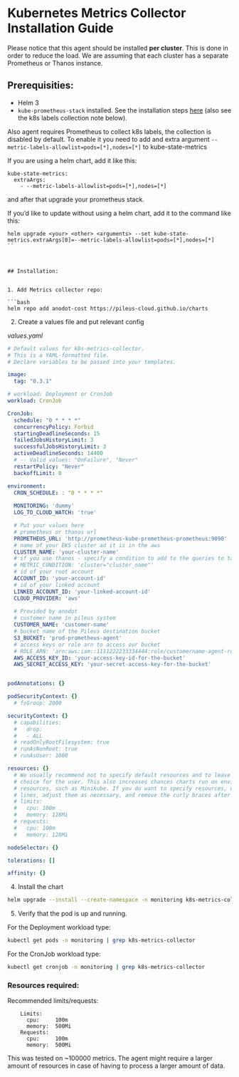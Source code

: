 # Kubernetes Metrics Collector Installation Guide

Please notice that this agent should be installed **per cluster**. This is done in order to reduce the load. We are assuming that each cluster has a separate Prometheus or Thanos instance. 

## Prerequisities:

- Helm 3
- `kube-prometheus-stack` installed. See the installation steps [here](https://github.com/prometheus-community/helm-charts/tree/main/charts/kube-prometheus-stack) (also see the k8s labels collection note below).

Also agent requires Prometheus to collect k8s labels, the collection is disabled by default. To enable it you need to add and extra argument `--metric-labels-allowlist=pods=[*],nodes=[*]` to kube-state-metrics

If you are using a helm chart, add it like this:
```
kube-state-metrics:
  extraArgs:
    - --metric-labels-allowlist=pods=[*],nodes=[*]
```
and after that upgrade your prometheus stack.

If you’d like to update without using a helm chart, add it to the command like this:
```
helm upgrade <your> <other> <arguments> --set kube-state-metrics.extraArgs[0]=--metric-labels-allowlist=pods=[*],nodes=[*]
``



## Installation:


1. Add Metrics collector repo:

```bash
helm repo add anodot-cost https://pileus-cloud.github.io/charts
```

2. Create a values file and put relevant config

_values.yaml_

```yaml
# Default values for k8s-metrics-collector.
# This is a YAML-formatted file.
# Declare variables to be passed into your templates.

image:
  tag: "0.3.1"

# workload: Deployment or CronJob
workload: CronJob

CronJob:
  schedule: "0 * * * *"
  concurrencyPolicy: Forbid
  startingDeadlineSeconds: 15
  failedJobsHistoryLimit: 3
  successfulJobsHistoryLimit: 3
  activeDeadlineSeconds: 14400
  # -- Valid values: "OnFailure", "Never"
  restartPolicy: "Never"
  backoffLimit: 0

environment:
  CRON_SCHEDULE: : "0 * * * *"
  
  MONITORING: 'dummy'
  LOG_TO_CLOUD_WATCH: 'true'

  # Put your values here
  # prometheus or thanos url
  PROMETHEUS_URL: 'http://prometheus-kube-prometheus-prometheus:9090'
  # name of your EKS cluster ad it is in the aws
  CLUSTER_NAME: 'your-cluster-name'
  # if you use thanos - specify a condition to add to the queries to take data only for your specific cluster
  # METRIC_CONDITION: 'cluster="cluster_name"'
  # id of your root account
  ACCOUNT_ID: 'your-account-id'
  # id of your linked account
  LINKED_ACCOUNT_ID: 'your-linked-account-id'
  CLOUD_PROVIDER: 'aws'
  
  # Provided by anodot
  # customer name in pileus system
  CUSTOMER_NAME: 'customer-name'
  # bucket name of the Pileus destination bucket
  S3_BUCKET: 'prod-prometheus-agent'
  # access keys or role arn to access our bucket
  # ROLE_ARN: 'arn:aws:iam::1111222233334444:role/customername-agent-role'
  AWS_ACCESS_KEY_ID: 'your-access-key-id-for-the-bucket'
  AWS_SECRET_ACCESS_KEY: 'your-secret-access-key-for-the-bucket'


podAnnotations: {}

podSecurityContext: {}
  # fsGroup: 2000

securityContext: {}
  # capabilities:
  #   drop:
  #   - ALL
  # readOnlyRootFilesystem: true
  # runAsNonRoot: true
  # runAsUser: 1000

resources: {}
  # We usually recommend not to specify default resources and to leave this as a conscious
  # choice for the user. This also increases chances charts run on environments with little
  # resources, such as Minikube. If you do want to specify resources, uncomment the following
  # lines, adjust them as necessary, and remove the curly braces after 'resources:'.
  # limits:
  #   cpu: 100m
  #   memory: 128Mi
  # requests:
  #   cpu: 100m
  #   memory: 128Mi

nodeSelector: {}

tolerations: []

affinity: {}
```

4. Install the chart

```bash
helm upgrade --install --create-namespace -n monitoring k8s-metrics-collector anodot-cost/k8s-metrics-collector -f values.yaml
```

5. Verify that the pod is up and running. 

For the Deployment workload type:
```bash
kubectl get pods -n monitoring | grep k8s-metrics-collector
```

For the CronJob workload type:
```bash
kubectl get cronjob -n monitoring | grep k8s-metrics-collector
```

### Resources required:

Recommended limits/requests:

```
    Limits:
      cpu:     100m
      memory:  500Mi
    Requests:
      cpu:     100m
      memory:  500Mi
```
This was tested on ~100000 metrics. The agent might require a larger amount of resources in case of having to process a larger amount of data.
